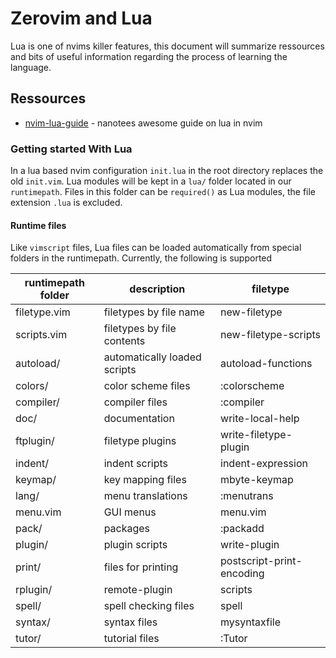 # Zerovim and Lua

Lua is one of nvims killer features, this document will summarize ressources and bits of useful information regarding the process of learning the language.

## Ressources

- [nvim-lua-guide](https://github.com/nanotee/nvim-lua-guide) - nanotees awesome guide on lua in nvim

### Getting started With Lua

In a lua based nvim configuration `init.lua` in the root directory replaces the old `init.vim`.
Lua modules will be kept in a `lua/` folder located in our `runtimepath`.
Files in this folder can be `required()` as Lua modules, the file extension `.lua` is excluded.

#### Runtime files

Like `vimscript` files, Lua files can be loaded automatically from special folders in the runtimepath. Currently, the following is supported

| runtimepath folder | description                  | filetype                  |
| ------------------ | ---------------------------- | ------------------------- |
| filetype.vim       | filetypes by file name       | new-filetype              |
| scripts.vim        | filetypes by file contents   | new-filetype-scripts      |
| autoload/          | automatically loaded scripts | autoload-functions        |
| colors/            | color scheme files           | :colorscheme              |
| compiler/          | compiler files               | :compiler                 |
| doc/               | documentation                | write-local-help          |
| ftplugin/          | filetype plugins             | write-filetype-plugin     |
| indent/            | indent scripts               | indent-expression         |
| keymap/            | key mapping files            | mbyte-keymap              |
| lang/              | menu translations            | :menutrans                |
| menu.vim           | GUI menus                    | menu.vim                  |
| pack/              | packages                     | :packadd                  |
| plugin/            | plugin scripts               | write-plugin              |
| print/             | files for printing           | postscript-print-encoding |
| rplugin/           | remote-plugin                | scripts                   |
| spell/             | spell checking files         | spell                     |
| syntax/            | syntax files                 | mysyntaxfile              |
| tutor/             | tutorial files               | :Tutor                    |
